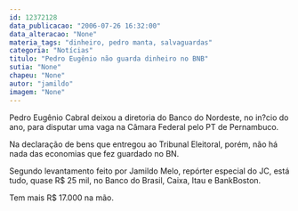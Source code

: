 ```yaml
---
id: 12372128
data_publicacao: "2006-07-26 16:32:00"
data_alteracao: "None"
materia_tags: "dinheiro, pedro manta, salvaguardas"
categoria: "Notícias"
titulo: "Pedro Eugênio não guarda dinheiro no BNB"
sutia: "None"
chapeu: "None"
autor: "jamildo"
imagem: "None"
---
```

<p>Pedro Eug&ecirc;nio Cabral deixou a diretoria do Banco do Nordeste, no in?cio do ano, para disputar uma vaga na C&acirc;mara Federal pelo PT de Pernambuco.</p>
<p>Na declara&ccedil;&atilde;o de bens que entregou ao Tribunal Eleitoral, por&eacute;m, n&atilde;o h&aacute; nada das economias que fez guardado no BN.</p>
<p>Segundo levantamento feito por Jamildo Melo, rep&oacute;rter especial do JC, est&aacute; tudo, quase R$ 25 mil, no Banco do Brasil, Caixa, Itau e BankBoston.</p>
<p>Tem mais R$ 17.000 na m&atilde;o.</p>
